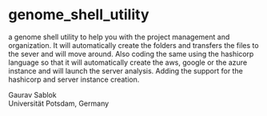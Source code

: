# genome_shell_utility
a genome shell utility to help you with the project management and organization. It will automatically create the folders and transfers the files to the sever and will move around. 
Also coding the same using the hashicorp language so that it will automatically create the aws, google or the azure instance and will launch the server analysis. Adding the support for the hashicorp and server instance creation. 

Gaurav Sablok \
Universität Potsdam, Germany
